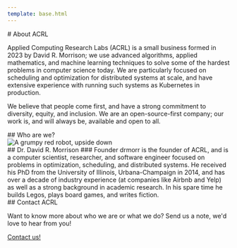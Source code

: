 ```yaml
---
template: base.html
---
```


<div class="about" markdown="1">

<section markdown="1">
# About ACRL

Applied Computing Research Labs (ACRL) is a small business formed in 2023 by David R. Morrison; we use advanced
algorithms, applied mathematics, and machine learning techniques to solve some of the hardest problems in computer
science today.  We are particularly focused on scheduling and optimization for distributed systems at scale, and have
extensive experience with running such systems as Kubernetes in production.

We believe that people come first, and have a strong commitment to diversity, equity, and inclusion.  We are an
open-source-first company; our work is, and will always be, available and open to all.
</section>

<section markdown="1">
## Who are we?

<div class="subsection" markdown="1">
<div class="avatar">
  <img src="/img/people/drmorr.png" alt="A grumpy red robot, upside down">
</div>

<div class="bio" markdown="1">
## Dr. David R. Morrison
### Founder
drmorr is the founder of ACRL, and is a computer scientist, researcher, and software engineer focused on problems in
optimization, scheduling, and distributed systems. He received his PhD from the University of Illinois, Urbana-Champaign
in 2014, and has over a decade of industry experience (at companies like Airbnb and Yelp) as well as a strong background
in academic research.  In his spare time he builds Legos, plays board games, and writes fiction.
</div>
</div>
</section>

<section markdown="1">
## Contact ACRL

Want to know more about who we are or what we do?  Send us a note, we'd love to hear from you!

<div class="buttons center">
<a href="/contact">Contact us!</a>
</div>
</section>

</div>
